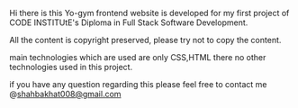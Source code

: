 Hi there is this Yo-gym frontend website is developed for my first project of CODE INSTITUtE's Diploma in Full Stack Software Development.

All the content is copyright preserved, please try not to copy the content.

main technologies which are used are only CSS,HTML there no other technologies used in this project.

if you have any question regarding this please feel free to contact me @shahbakhat008@gmail.com